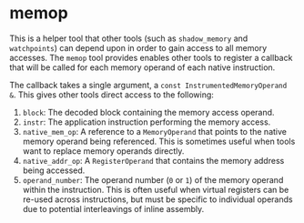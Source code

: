 memop
=====

This is a helper tool that other tools (such as `shadow_memory` and `watchpoints`)
can depend upon in order to gain access to all memory accesses. The `memop` tool
provides enables other tools to register a callback that will be called for each
memory operand of each native instruction.

The callback takes a single argument, a `const InstrumentedMemoryOperand &`. This
gives other tools direct access to the following:

  1. `block`: The decoded block containing the memory access operand.
  2. `instr`: The application instruction performing the memory access.
  3. `native_mem_op`: A reference to a `MemoryOperand` that points to the native
    memory operand being referenced. This is sometimes useful when tools want
    to replace memory operands directly.
  4. `native_addr_op`: A `RegisterOperand` that contains the memory address being
    accessed.
  5. `operand_number`: The operand number (`0` or `1`) of the memory operand
    within the instruction. This is often useful when virtual registers can be
    re-used across instructions, but must be specific to individual operands due
    to potential interleavings of inline assembly.
